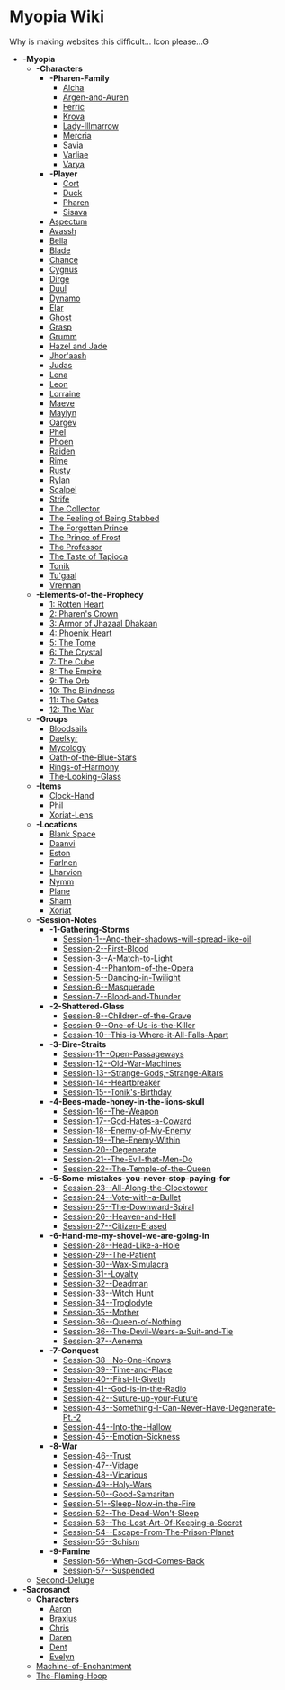 

<link rel="stylesheet" href="https://cdn.jsdelivr.net/npm/rpg-awesome@latest/css/rpg-awesome.min.css"> 
<link rel="stylesheet" href="https://cdn.jsdelivr.net/npm/remixicon@4.5.0/fonts/remixicon.min.css"> 

# Myopia Wiki

Why is making websites this difficult...
Icon please...G

<head>
  <title>My Page Title</title>
  <link rel="icon" type="image/x-icon" href="/images/favicon.ico">
</head>

- **-Myopia**
	- **-Characters**
		- **-Pharen-Family**
			- [Alcha](-Myopia/-Characters/-Pharen-Family/Alcha.md)
			- [Argen-and-Auren](-Myopia/-Characters/-Pharen-Family/Argen-and-Auren.md)
			- [Ferric](-Myopia/-Characters/-Pharen-Family/Ferric.md)
			- [Krova](-Myopia/-Characters/-Pharen-Family/Krova.md)
			- [Lady-Illmarrow](-Myopia/-Characters/-Pharen-Family/Lady-Illmarrow.md)
			- [Mercria](-Myopia/-Characters/-Pharen-Family/Mercria.md)
			- [Savia](-Myopia/-Characters/-Pharen-Family/Savia.md)
			- [Varliae](-Myopia/-Characters/-Pharen-Family/Varliae.md)
			- [Varya](-Myopia/-Characters/-Pharen-Family/Varya.md)
		- **-Player**
			- [Cort](-Myopia/-Characters/-Player/Cort.md)
			- [Duck](-Myopia/-Characters/-Player/Duck.md)
			- [Pharen](-Myopia/-Characters/-Player/Pharen.md)
			- [Sisava](-Myopia/-Characters/-Player/Sisava.md)
		- [Aspectum](-Myopia/-Characters/Aspectum.md)
		- [Avassh](-Myopia/-Characters/Avassh.md)
		- [Bella](-Myopia/-Characters/Bella.md)
		- [Blade](-Myopia/-Characters/Blade.md)
		- [Chance](-Myopia/-Characters/Chance.md)
		- [Cygnus](-Myopia/-Characters/Cygnus.md)
		- [Dirge](-Myopia/-Characters/Dirge.md)
		- [Duul](-Myopia/-Characters/Duul.md)
		- [Dynamo](-Myopia/-Characters/Dynamo.md)
		- [Elar](-Myopia/-Characters/Elar.md)
		- [Ghost](-Myopia/-Characters/Ghost.md)
		- [Grasp](-Myopia/-Characters/Grasp.md)
		- [Grumm](-Myopia/-Characters/Grumm.md)
		- [Hazel and Jade](-Myopia/-Characters/Hazel-and-Jade.md)
		- [Jhor'aash](-Myopia/-Characters/Jhor'aash.md)
		- [Judas](-Myopia/-Characters/Judas.md)
		- [Lena](-Myopia/-Characters/Lena.md)
		- [Leon](-Myopia/-Characters/Leon.md)
		- [Lorraine](-Myopia/-Characters/Lorraine.md)
		- [Maeve](-Myopia/-Characters/Maeve.md)
		- [Maylyn](-Myopia/-Characters/Maylyn.md)
		- [Oargev](-Myopia/-Characters/Oargev.md)
		- [Phel](-Myopia/-Characters/Phel.md)
		- [Phoen](-Myopia/-Characters/Phoen.md)
		- [Raiden](-Myopia/-Characters/Raiden.md)
		- [Rime](-Myopia/-Characters/Rime.md)
		- [Rusty](-Myopia/-Characters/Rusty.md)
		- [Rylan](-Myopia/-Characters/Rylan.md)
		- [Scalpel](-Myopia/-Characters/Scalpel.md)
		- [Strife](-Myopia/-Characters/Strife.md)
		- [The Collector](-Myopia/-Characters/The-Collector.md)
		- [The Feeling of Being Stabbed](-Myopia/-Characters/The-Feeling-of-Being-Stabbed.md)
		- [The Forgotten Prince](-Myopia/-Characters/The-Forgotten-Prince.md)
		- [The Prince of Frost](-Myopia/-Characters/The-Prince-of-Frost.md)
		- [The Professor](-Myopia/-Characters/The-Professor.md)
		- [The Taste of Tapioca](-Myopia/-Characters/The-Taste-of-Tapioca.md)
		- [Tonik](-Myopia/-Characters/Tonik.md)
		- [Tu'gaal](-Myopia/-Characters/Tu'gaal.md)
		- [Vrennan](-Myopia/-Characters/Vrennan.md)
	- **-Elements-of-the-Prophecy** <i class="ra ra-circle-of-circles"></i>
		- [1: Rotten Heart](-Myopia/-Elements-of-the-Prophecy/1-Rotten-Heart.md)
		- [2: Pharen's Crown](-Myopia/-Elements-of-the-Prophecy/2-Pharen's-Crown.md)
		- [3: Armor of Jhazaal Dhakaan](-Myopia/-Elements-of-the-Prophecy/3-Armor-of-Jhazaal-Dhakaan.md)
		- [4: Phoenix Heart](-Myopia/-Elements-of-the-Prophecy/4-Phoenix-Heart.md)
		- [5: The Tome](-Myopia/-Elements-of-the-Prophecy/5-The-Tome.md)
		- [6: The Crystal](-Myopia/-Elements-of-the-Prophecy/6-The-Crystal.md)
		- [7: The Cube](-Myopia/-Elements-of-the-Prophecy/7-The-Cube.md)
		- [8: The Empire](-Myopia/-Elements-of-the-Prophecy/8-The-Empire.md)
		- [9: The Orb](-Myopia/-Elements-of-the-Prophecy/9-The-Orb.md)
		- [10: The Blindness](-Myopia/-Elements-of-the-Prophecy/10-The-Blindness.md)
		- [11: The Gates](-Myopia/-Elements-of-the-Prophecy/11-The-Gates.md)
		- [12: The War](-Myopia/-Elements-of-the-Prophecy/12-The-War.md)
	- **-Groups** <i class="ri-group-line"></i>
		- [Bloodsails](-Myopia/-Groups/Bloodsails.md)
		- [Daelkyr](-Myopia/-Groups/Daelkyr.md)
		- [Mycology](-Myopia/-Groups/Mycology.md)
		- [Oath-of-the-Blue-Stars](-Myopia/-Groups/Oath-of-the-Blue-Stars.md)
		- [Rings-of-Harmony](-Myopia/-Groups/Rings-of-Harmony.md)
		- [The-Looking-Glass](-Myopia/-Groups/The-Looking-Glass.md)
	- **-Items**
		- [Clock-Hand](-Myopia/-Items/Clock-Hand.md)
		- [Phil](-Myopia/-Items/Phil.md)
		- [Xoriat-Lens](-Myopia/-Items/Xoriat-Lens.md)
	- **-Locations**
		- [Blank Space](-Myopia/-Locations--Planes/Blank%20Space.md)
		- [Daanvi](-Myopia/-Locations--Planes/Daanvi.md)
		- [Eston](-Myopia/-Locations--Planes/Eston.md)
		- [Farlnen](-Myopia/-Locations--Planes/Farlnen.md)
		- [Lharvion](-Myopia/-Locations--Planes/Lharvion.md)
		- [Nymm](-Myopia/-Locations--Planes/Nymm.md)
		- [Plane](-Myopia/-Locations--Planes/Plane.md)
		- [Sharn](-Myopia/-Locations--Planes/Sharn.md)
		- [Xoriat](-Myopia/-Locations--Planes/Xoriat.md)
	- **-Session-Notes**
		- **-1-Gathering-Storms**
			- [Session-1--And-their-shadows-will-spread-like-oil](-Myopia/-Session-Notes/-1-Gathering-Storms/Session-1--And-their-shadows-will-spread-like-oil.md)
			- [Session-2--First-Blood](-Myopia/-Session-Notes/-1-Gathering-Storms/Session-2--First-Blood.md)
			- [Session-3--A-Match-to-Light](-Myopia/-Session-Notes/-1-Gathering-Storms/Session-3--A-Match-to-Light.md)
			- [Session-4--Phantom-of-the-Opera](-Myopia/-Session-Notes/-1-Gathering-Storms/Session-4--Phantom-of-the-Opera.md)
			- [Session-5--Dancing-in-Twilight](-Myopia/-Session-Notes/-1-Gathering-Storms/Session-5--Dancing-in-Twilight.md)
			- [Session-6--Masquerade](-Myopia/-Session-Notes/-1-Gathering-Storms/Session-6--Masquerade.md)
			- [Session-7--Blood-and-Thunder](-Myopia/-Session-Notes/-1-Gathering-Storms/Session-7--Blood-and-Thunder.md)
		- **-2-Shattered-Glass**
			- [Session-8--Children-of-the-Grave](-Myopia/-Session-Notes/-2-Shattered-Glass/Session-8--Children-of-the-Grave.md)
			- [Session-9--One-of-Us-is-the-Killer](-Myopia/-Session-Notes/-2-Shattered-Glass/Session-9--One-of-Us-is-the-Killer.md)
			- [Session-10--This-is-Where-it-All-Falls-Apart](-Myopia/-Session-Notes/-2-Shattered-Glass/Session-10--This-is-Where-it-All-Falls-Apart.md)
		- **-3-Dire-Straits**
			- [Session-11--Open-Passageways](-Myopia/-Session-Notes/-3-Dire-Straits/Session-11--Open-Passageways.md)
			- [Session-12--Old-War-Machines](-Myopia/-Session-Notes/-3-Dire-Straits/Session-12--Old-War-Machines.md)
			- [Session-13--Strange-Gods,-Strange-Altars](-Myopia/-Session-Notes/-3-Dire-Straits/Session-13--Strange-Gods,-Strange-Altars.md)
			- [Session-14--Heartbreaker](-Myopia/-Session-Notes/-3-Dire-Straits/Session-14--Heartbreaker.md)
			- [Session-15--Tonik's-Birthday](-Myopia/-Session-Notes/-3-Dire-Straits/Session-15--Tonik's-Birthday.md)
		- **-4-Bees-made-honey-in-the-lions-skull**
			- [Session-16--The-Weapon](-Myopia/-Session-Notes/-4-Bees-made-honey-in-the-lions-skull/Session-16--The-Weapon.md)
			- [Session-17--God-Hates-a-Coward](-Myopia/-Session-Notes/-4-Bees-made-honey-in-the-lions-skull/Session-17--God-Hates-a-Coward.md)
			- [Session-18--Enemy-of-My-Enemy](-Myopia/-Session-Notes/-4-Bees-made-honey-in-the-lions-skull/Session-18--Enemy-of-My-Enemy.md)
			- [Session-19--The-Enemy-Within](-Myopia/-Session-Notes/-4-Bees-made-honey-in-the-lions-skull/Session-19--The-Enemy-Within.md)
			- [Session-20--Degenerate](-Myopia/-Session-Notes/-4-Bees-made-honey-in-the-lions-skull/Session-20--Degenerate.md)
			- [Session-21--The-Evil-that-Men-Do](-Myopia/-Session-Notes/-4-Bees-made-honey-in-the-lions-skull/Session-21--The-Evil-that-Men-Do.md)
			- [Session-22--The-Temple-of-the-Queen](-Myopia/-Session-Notes/-4-Bees-made-honey-in-the-lions-skull/Session-22--The-Temple-of-the-Queen.md)
		- **-5-Some-mistakes-you-never-stop-paying-for**
			- [Session-23--All-Along-the-Clocktower](-Myopia/-Session-Notes/-5-Some-mistakes-you-never-stop-paying-for/Session-23--All-Along-the-Clocktower.md)
			- [Session-24--Vote-with-a-Bullet](-Myopia/-Session-Notes/-5-Some-mistakes-you-never-stop-paying-for/Session-24--Vote-with-a-Bullet.md)
			- [Session-25--The-Downward-Spiral](-Myopia/-Session-Notes/-5-Some-mistakes-you-never-stop-paying-for/Session-25--The-Downward-Spiral.md)
			- [Session-26--Heaven-and-Hell](-Myopia/-Session-Notes/-5-Some-mistakes-you-never-stop-paying-for/Session-26--Heaven-and-Hell.md)
			- [Session-27--Citizen-Erased](-Myopia/-Session-Notes/-5-Some-mistakes-you-never-stop-paying-for/Session-27--Citizen-Erased.md)
		- **-6-Hand-me-my-shovel-we-are-going-in**
			- [Session-28--Head-Like-a-Hole](-Myopia/-Session-Notes/-6-Hand-me-my-shovel-we-are-going-in/Session-28--Head-Like-a-Hole.md)
			- [Session-29--The-Patient](-Myopia/-Session-Notes/-6-Hand-me-my-shovel-we-are-going-in/Session-29--The-Patient.md)
			- [Session-30--Wax-Simulacra](-Myopia/-Session-Notes/-6-Hand-me-my-shovel-we-are-going-in/Session-30--Wax-Simulacra.md)
			- [Session-31--Loyalty](-Myopia/-Session-Notes/-6-Hand-me-my-shovel-we-are-going-in/Session-31--Loyalty.md)
			- [Session-32--Deadman](-Myopia/-Session-Notes/-6-Hand-me-my-shovel-we-are-going-in/Session-32--Deadman.md)
			- [Session-33--Witch Hunt](-Myopia/-Session-Notes/-6-Hand-me-my-shovel-we-are-going-in/Session-33--Witch%20Hunt.md)
			- [Session-34--Troglodyte](-Myopia/-Session-Notes/-6-Hand-me-my-shovel-we-are-going-in/Session-34--Troglodyte.md)
			- [Session-35--Mother](-Myopia/-Session-Notes/-6-Hand-me-my-shovel-we-are-going-in/Session-35--Mother.md)
			- [Session-36--Queen-of-Nothing](-Myopia/-Session-Notes/-6-Hand-me-my-shovel-we-are-going-in/Session-36--Queen-of-Nothing.md)
			- [Session-36--The-Devil-Wears-a-Suit-and-Tie](-Myopia/-Session-Notes/-6-Hand-me-my-shovel-we-are-going-in/Session-36--The-Devil-Wears-a-Suit-and-Tie.md)
			- [Session-37--Aenema](-Myopia/-Session-Notes/-6-Hand-me-my-shovel-we-are-going-in/Session-37--Aenema.md)
		- **-7-Conquest**
			- [Session-38--No-One-Knows](-Myopia/-Session-Notes/-7-Conquest/Session-38--No-One-Knows.md)
			- [Session-39--Time-and-Place](-Myopia/-Session-Notes/-7-Conquest/Session-39--Time-and-Place.md)
			- [Session-40--First-It-Giveth](-Myopia/-Session-Notes/-7-Conquest/Session-40--First-It-Giveth.md)
			- [Session-41--God-is-in-the-Radio](-Myopia/-Session-Notes/-7-Conquest/Session-41--God-is-in-the-Radio.md)
			- [Session-42--Suture-up-your-Future](-Myopia/-Session-Notes/-7-Conquest/Session-42--Suture-up-your-Future.md)
			- [Session-43--Something-I-Can-Never-Have-Degenerate-Pt.-2](-Myopia/-Session-Notes/-7-Conquest/Session-43--Something-I-Can-Never-Have-Degenerate-Pt.-2.md)
			- [Session-44--Into-the-Hallow](-Myopia/-Session-Notes/-7-Conquest/Session-44--Into-the-Hallow.md)
			- [Session-45--Emotion-Sickness](-Myopia/-Session-Notes/-7-Conquest/Session-45--Emotion-Sickness.md)
		- **-8-War**
			- [Session-46--Trust](-Myopia/-Session-Notes/-8-War/Session-46--Trust.md)
			- [Session-47--Vidage](-Myopia/-Session-Notes/-8-War/Session-47--Vidage.md)
			- [Session-48--Vicarious](-Myopia/-Session-Notes/-8-War/Session-48--Vicarious.md)
			- [Session-49--Holy-Wars](-Myopia/-Session-Notes/-8-War/Session-49--Holy-Wars.md)
			- [Session-50--Good-Samaritan](-Myopia/-Session-Notes/-8-War/Session-50--Good-Samaritan.md)
			- [Session-51--Sleep-Now-in-the-Fire](-Myopia/-Session-Notes/-8-War/Session-51--Sleep-Now-in-the-Fire.md)
			- [Session-52--The-Dead-Won't-Sleep](-Myopia/-Session-Notes/-8-War/Session-52--The-Dead-Won't-Sleep.md)
			- [Session-53--The-Lost-Art-Of-Keeping-a-Secret](-Myopia/-Session-Notes/-8-War/Session-53--The-Lost-Art-Of-Keeping-a-Secret.md)
			- [Session-54--Escape-From-The-Prison-Planet](-Myopia/-Session-Notes/-8-War/Session-54--Escape-From-The-Prison-Planet.md)
			- [Session-55--Schism](-Myopia/-Session-Notes/-8-War/Session-55--Schism.md)
		- **-9-Famine**
			- [Session-56--When-God-Comes-Back](-Myopia/-Session-Notes/-9-Famine/Session-56--When-God-Comes-Back.md)
			- [Session-57--Suspended](-Myopia/-Session-Notes/-9-Famine/Session-57--Suspended.md)
	- [Second-Deluge](-Myopia/Second-Deluge.md)
- **-Sacrosanct**
	- **Characters**
		- [Aaron](-Sacrosanct/Characters/Aaron.md)
		- [Braxius](-Sacrosanct/Characters/Braxius.md)
		- [Chris](-Sacrosanct/Characters/Chris.md)
		- [Daren](-Sacrosanct/Characters/Daren.md)
		- [Dent](-Sacrosanct/Characters/Dent.md)
		- [Evelyn](-Sacrosanct/Characters/Evelyn.md)
	- [Machine-of-Enchantment](-Sacrosanct/Machine-of-Enchantment.md)
	- [The-Flaming-Hoop](-Sacrosanct/The-Flaming-Hoop.md)